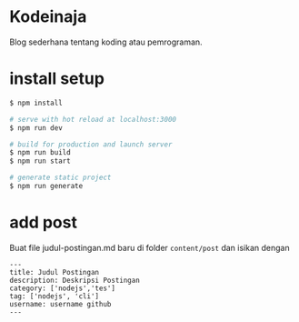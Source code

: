 # Kodeinaja
Blog sederhana tentang koding atau pemrograman.

# install setup
```sh
$ npm install

# serve with hot reload at localhost:3000
$ npm run dev

# build for production and launch server
$ npm run build
$ npm run start

# generate static project
$ npm run generate
```

# add post
Buat file judul-postingan.md baru di folder ```content/post```
dan isikan dengan

```
---
title: Judul Postingan
description: Deskripsi Postingan
category: ['nodejs','tes']
tag: ['nodejs', 'cli']
username: username github
---
```
